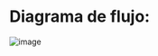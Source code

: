 
# Diagrama de flujo:
![image](https://github.com/Jorgyg/partyholic/assets/92818340/f3ef5c2d-e863-4e6b-8973-42aa7fa6c584)
